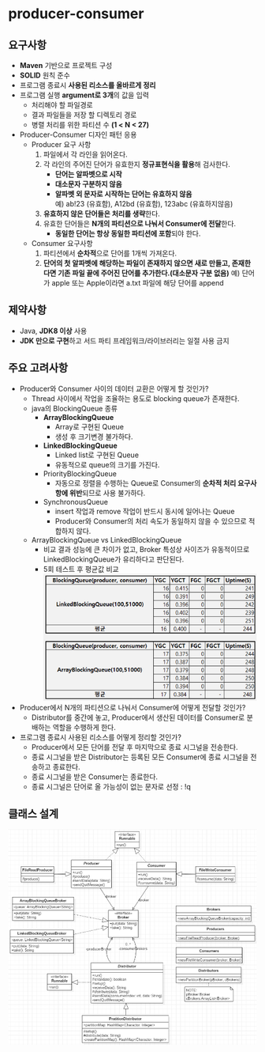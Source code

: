 # producer-consumer
## 요구사항
* **Maven** 기반으로 프로젝트 구성
* **SOLID** 원칙 준수
* 프로그램 종료시 **사용된 리소스를 올바르게 정리**
* 프로그램 실행 **argument로 3개**의 값을 입력
  * 처리해야 할 파일경로
  * 결과 파일들을 저장 할 디렉토리 경로
  * 병렬 처리를 위한 파티션 수 **(1 < N < 27)** 
* Producer-Consumer 디자인 패턴 응용
  * Producer 요구 사항
    1. 파일에서 각 라인을 읽어온다.
    2. 각 라인의 주어진 단어가 유효한지 **정규표현식을 활용**해 검사한다.
       * **단어는 알파벳으로 시작**
       * **대소문자 구분하지 않음**
       * **알파벳 외 문자로 시작하는 단어는 유효하지 않음**            
             예) ab!23 (유효함), A12bd (유효함), 123abc (유효하지않음)
    3. **유효하지 않은 단어들은 처리를 생략**한다.
    4. 유효한 단어들은 **N개의 파티션으로 나눠서 Consumer에 전달**한다.
       * **동일한 단어는 항상 동일한 파티션에 포함**되야 한다.
   * Consumer 요구사항
     1. 파티션에서 **순차적**으로 단어를 1개씩 가져온다.
     2. **단어의 첫 알파벳에 해당하는 파일이 존재하지 않으면 새로 만들고, 존재한다면 기존 파일 끝에 주어진 단어를 추가한다.(대소문자 구분 없음)**
         예) 단어가 apple 또는 Apple이라면 a.txt 파일에 해당 단어를 append

## 제약사항
* Java, **JDK8 이상** 사용
* **JDK 만으로 구현**하고 서드 파티 프레임워크/라이브러리는 일절 사용 금지
      
## 주요 고려사항
* Producer와 Consumer 사이의 데이터 교환은 어떻게 할 것인가?
  * Thread 사이에서 작업을 조율하는 용도로 blocking queue가 존재한다.
  * java의 BlockingQueue 종류
     * **ArrayBlockingQueue**
         * Array로 구현된 Queue
         * 생성 후 크기변경 불가하다.
     * **LinkedBlockingQueue**
         * Linked list로 구현된 Queue
         * 유동적으로 queue의 크기를 가진다.
     * PriorityBlockingQueue
         * 자동으로 정렬을 수행하는 Queue로 Consumer의 **순차적 처리 요구사항에 위반**되므로 사용 불가하다.
     * SynchronousQueue
         * insert 작업과 remove 작업이 반드시 동시에 일어나는 Queue
         * Producer와 Consumer의 처리 속도가 동일하지 않을 수 있으므로 적합하지 않다.
   * ArrayBlockingQueue vs LinkedBlockingQueue
	   * 비교 결과 성능에 큰 차이가 없고, Broker 특성상 사이즈가 유동적이므로 LinkedBlockingQueue가 유리하다고 판단된다.
	   * 5회 테스트 후 평균값 비교 	   
	   ![screenshot](./screenshot/ArrayVsLinked.png) 
* Producer에서 N개의 파티션으로 나눠서 Consumer에 어떻게 전달할 것인가?
  * Distributor를 중간에 놓고, Producer에서 생산된 데이터를 Consumer로 분배하는 역할을 수행하게 한다. 
* 프로그램 종료시 사용된 리소스를 어떻게 정리할 것인가?
  * Producer에서 모든 단어를 전달 후 마지막으로 종료 시그널을 전송한다.
  * 종료 시그널을 받은 Distributor는 등록된 모든 Consumer에 종료 시그널을 전송하고 종료한다.
  * 종료 시그널을 받은 Consumer는 종료한다.
  * 종료 시그널은 단어로 올 가능성이 없는 문자로 선정 : !q

## 클래스 설계
![screenshot](./screenshot/classdiagram.png)